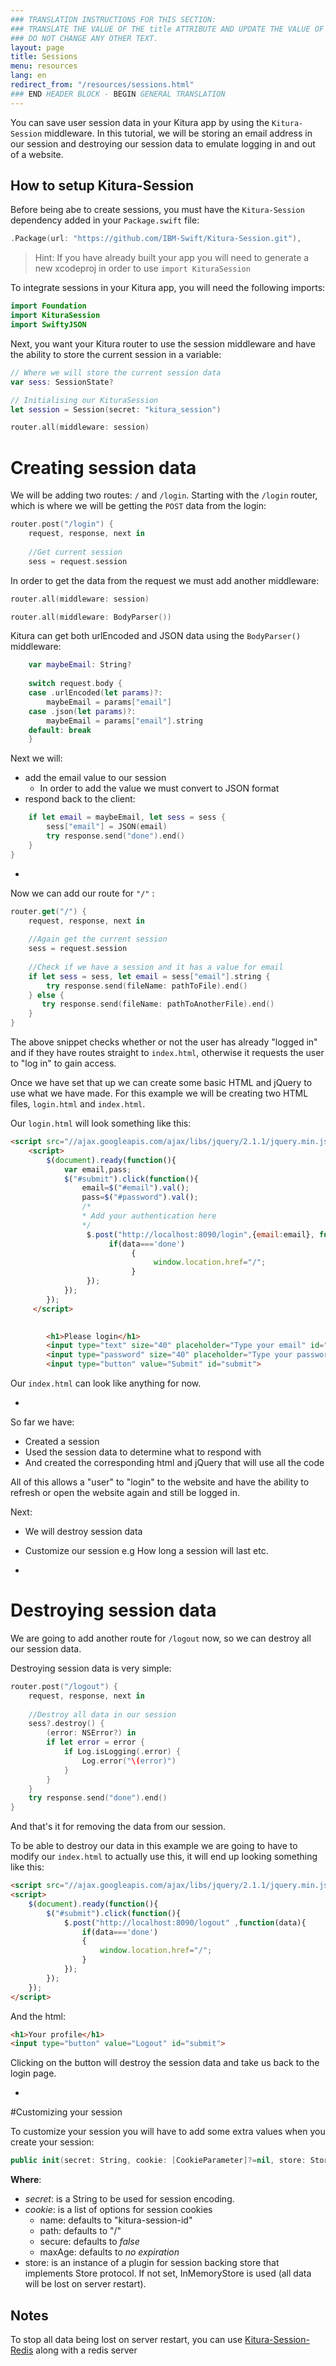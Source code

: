 ```yaml
---
### TRANSLATION INSTRUCTIONS FOR THIS SECTION:
### TRANSLATE THE VALUE OF THE title ATTRIBUTE AND UPDATE THE VALUE OF THE lang ATTRIBUTE. 
### DO NOT CHANGE ANY OTHER TEXT. 
layout: page
title: Sessions
menu: resources
lang: en
redirect_from: "/resources/sessions.html"
### END HEADER BLOCK - BEGIN GENERAL TRANSLATION
---
```


You can save user session data in your Kitura app by using the `Kitura-Session` middleware. In this tutorial, we will be storing an email address in our session and destroying our session data to emulate logging in and out of a website.

How to setup Kitura-Session
-

Before being abe to create sessions, you must have the `Kitura-Session` dependency added in your `Package.swift` file: 

```swift
.Package(url: "https://github.com/IBM-Swift/Kitura-Session.git"),
```

>Hint: If you have already built your app you will need to generate a new xcodeproj in order to use `import KituraSession`

To integrate sessions in your Kitura app, you will need the following imports:

```swift
import Foundation
import KituraSession
import SwiftyJSON
```

Next, you want your Kitura router to use the session middleware and have the ability to store the current session in a variable:

```swift
// Where we will store the current session data
var sess: SessionState?

// Initialising our KituraSession
let session = Session(secret: "kitura_session")

router.all(middleware: session)
```


# Creating session data

We will be adding two routes: `/` and `/login`. Starting with the `/login` router, which is where we will be getting the `POST` data from the login: 

```swift
router.post("/login") {
    request, response, next in
    
    //Get current session 
    sess = request.session
```

In order to get the data from the request we must add another middleware:

```swift
router.all(middleware: session)

router.all(middleware: BodyParser())
```

Kitura can get both urlEncoded and JSON data using the `BodyParser()` middleware:

```swift
    var maybeEmail: String?
    
    switch request.body {
    case .urlEncoded(let params)?:
        maybeEmail = params["email"]
    case .json(let params)?:
        maybeEmail = params["email"].string
    default: break
    }
```

Next we will:

- add the email value to our session
    - In order to add the value we must convert to JSON format 
- respond back to the client:

```swift
    if let email = maybeEmail, let sess = sess {
        sess["email"] = JSON(email)
        try response.send("done").end()
    }
}
```
-
Now we can add our route for `"/"` :

```swift
router.get("/") {
    request, response, next in
    
    //Again get the current session
    sess = request.session
    
    //Check if we have a session and it has a value for email
    if let sess = sess, let email = sess["email"].string {
        try response.send(fileName: pathToFile).end()
    } else {
       try response.send(fileName: pathToAnotherFile).end()
    }
}
```

The above snippet checks whether or not the user has already "logged in" and if they have routes straight to `index.html`, otherwise it requests the user to "log in" to gain access.

Once we have set that up we can create some basic HTML and jQuery to use what we have made. For this example we will be creating two HTML files, `login.html` and `index.html`. 

Our `login.html` will look something like this:

```html
<script src="//ajax.googleapis.com/ajax/libs/jquery/2.1.1/jquery.min.js"></script>
    <script>
        $(document).ready(function(){
            var email,pass;
            $("#submit").click(function(){
                email=$("#email").val();
                pass=$("#password").val();
                /*
                * Add your authentication here
                */
                 $.post("http://localhost:8090/login",{email:email}, function(data){
                      if(data==='done')
                           {
                                window.location.href="/";
                           }
                 });
            });
        });
     </script>
        

        <h1>Please login</h1>
        <input type="text" size="40" placeholder="Type your email" id="email"><br />
        <input type="password" size="40" placeholder="Type your password" id="password"><br />
        <input type="button" value="Submit" id="submit">
```

Our `index.html` can look like anything for now.

-
So far we have:

- Created a session
- Used the session data to determine what to respond with
- And created the corresponding html and jQuery that will use all the code

All of this allows a "user" to "login" to the website and have the ability to refresh or open the website again and still be logged in.

Next:

- We will destroy session data
- Customize our session e.g How long a session will last etc.

-

# Destroying session data

We are going to add another route for `/logout` now, so we can destroy all our session data.

Destroying session data is very simple:

```swift
router.post("/logout") {
    request, response, next in
    
    //Destroy all data in our session
    sess?.destroy() {
        (error: NSError?) in
        if let error = error {
            if Log.isLogging(.error) {
                Log.error("\(error)")
            }
        }
    }
    try response.send("done").end()
}
```
And that's it for removing the data from our session.

To be able to destroy our data in this example we are going to have to modify our `index.html` to actually use this, it will end up looking something like this:

```html
<script src="//ajax.googleapis.com/ajax/libs/jquery/2.1.1/jquery.min.js"></script>
<script>
    $(document).ready(function(){
        $("#submit").click(function(){
            $.post("http://localhost:8090/logout" ,function(data){
                if(data==='done')
                {
                    window.location.href="/";
                }
            });
        });
    });
</script>
```

And the html:

```html
<h1>Your profile</h1>
<input type="button" value="Logout" id="submit">
```
Clicking on the button will destroy the session data and take us back to the login page.

-
#Customizing your session

To customize your session you will have to add some extra values when you create your session:

```swift
public init(secret: String, cookie: [CookieParameter]?=nil, store: Store?=nil)
```

**Where**:

- *secret*: is a String to be used for session encoding.
- *cookie*: is a list of options for session cookies
    - name: defaults to "kitura-session-id"
    - path: defaults to "/"
    - secure: defaults to *false*
    - maxAge: defaults to *no expiration*
- store: is an instance of a plugin for session backing store that implements Store protocol. If not set, InMemoryStore is used (all data will be lost on server restart).  


Notes
-
To stop all data being lost on server restart, you can use [Kitura-Session-Redis](https://github.com/IBM-Swift/Kitura-Session-Redis) along with a redis server
